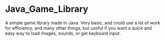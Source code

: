 Java_Game_Library
=================

A simple game library made in Java.  Very basic, and could use a lot of work for efficiency, and many other things, but
useful if you want a quick and easy way to load images, sounds, or get keyboard input.
